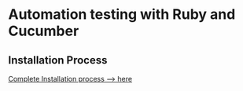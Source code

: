 # Automation testing with Ruby and Cucumber

## Installation Process
[Complete Installation process --> here](installation.md)
